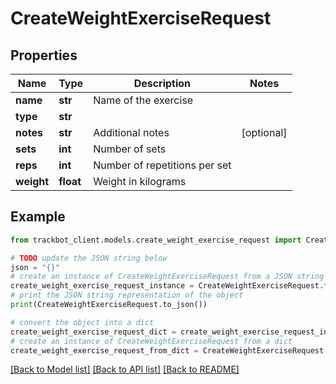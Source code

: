 # CreateWeightExerciseRequest


## Properties

Name | Type | Description | Notes
------------ | ------------- | ------------- | -------------
**name** | **str** | Name of the exercise | 
**type** | **str** |  | 
**notes** | **str** | Additional notes | [optional] 
**sets** | **int** | Number of sets | 
**reps** | **int** | Number of repetitions per set | 
**weight** | **float** | Weight in kilograms | 

## Example

```python
from trackbot_client.models.create_weight_exercise_request import CreateWeightExerciseRequest

# TODO update the JSON string below
json = "{}"
# create an instance of CreateWeightExerciseRequest from a JSON string
create_weight_exercise_request_instance = CreateWeightExerciseRequest.from_json(json)
# print the JSON string representation of the object
print(CreateWeightExerciseRequest.to_json())

# convert the object into a dict
create_weight_exercise_request_dict = create_weight_exercise_request_instance.to_dict()
# create an instance of CreateWeightExerciseRequest from a dict
create_weight_exercise_request_from_dict = CreateWeightExerciseRequest.from_dict(create_weight_exercise_request_dict)
```
[[Back to Model list]](../README.md#documentation-for-models) [[Back to API list]](../README.md#documentation-for-api-endpoints) [[Back to README]](../README.md)


